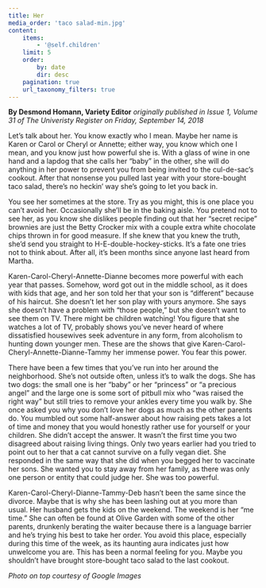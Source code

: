```yaml
---
title: Her
media_order: 'taco salad-min.jpg'
content:
    items:
        - '@self.children'
    limit: 5
    order:
        by: date
        dir: desc
    pagination: true
    url_taxonomy_filters: true
---
```


**By Desmond Homann, Variety Editor** _originally published in Issue 1, Volume 31 of The Univeristy Register on Friday, September 14, 2018_

Let’s talk about her. You know exactly who I mean. Maybe her name is Karen or Carol or Cheryl or Annette; either way, you know which one I mean, and you know just how powerful she is. With a glass of wine in one hand and a lapdog that she calls her “baby” in the other, she will do anything in her power to prevent you from being invited to the cul-de-sac’s cookout. After that nonsense you pulled last year with your store-bought taco salad, there’s no heckin’ way she’s going to let you back in.

You see her sometimes at the store. Try as you might, this is one place you can’t avoid her. Occasionally she’ll be in the baking aisle. You pretend not to see her, as you know she dislikes people finding out that her “secret recipe” brownies are just the Betty Crocker mix with a couple extra white chocolate chips thrown in for good measure. If she knew that you knew the truth, she’d send you straight to H-E-double-hockey-sticks. It’s a fate one tries not to think about. After all, it’s been months since anyone last heard from Martha. 

Karen-Carol-Cheryl-Annette-Dianne becomes more powerful with each year that passes. Somehow, word got out in the middle school, as it does with kids that age, and her son told her that your son is “different” because of his haircut. She doesn’t let her son play with yours anymore. She says she doesn’t have a problem with “those people,”  but she doesn’t want to see them on TV. There might be children watching! You figure that she watches a lot of TV, probably shows you’ve never heard of where dissatisfied housewives seek adventure in any form, from alcoholism to hunting down younger men. These are the shows that give Karen-Carol-Cheryl-Annette-Dianne-Tammy her immense power. You fear this power.

There have been a few times that you’ve run into her around the neighborhood. She’s not outside often, unless it’s to walk the dogs. She has two dogs: the small one is her “baby” or her “princess” or “a precious angel” and the large one is some sort of pitbull mix who “was raised the right way” but still tries to remove your ankles every time you walk by. She once asked you why you don’t love her dogs as much as the other parents do. You mumbled out some half-answer about how raising pets takes a lot of time and money that you would honestly rather use for yourself or your children. She didn’t accept the answer. It wasn’t the first time you two disagreed about raising living things. Only two years earlier had you tried to point out to her that a cat cannot survive on a fully vegan diet. She responded in the same way that she did when you begged her to vaccinate her sons. She wanted you to stay away from her family, as there was only one person or entity that could judge her. She was too powerful.

Karen-Carol-Cheryl-Dianne-Tammy-Deb hasn’t been the same since the divorce. Maybe that is why she has been lashing out at you more than usual. Her husband gets the kids on the weekend. The weekend is her “me time.” She can often be found at Olive Garden with some of the other parents, drunkenly berating the waiter because there is a language barrier and he’s trying his best to take her order. You avoid this place, especially during this time of the week, as its haunting aura indicates just how unwelcome you are. This has been a normal feeling for you. Maybe you shouldn’t have brought store-bought taco salad to the last cookout. 

_Photo on top courtesy of Google Images_